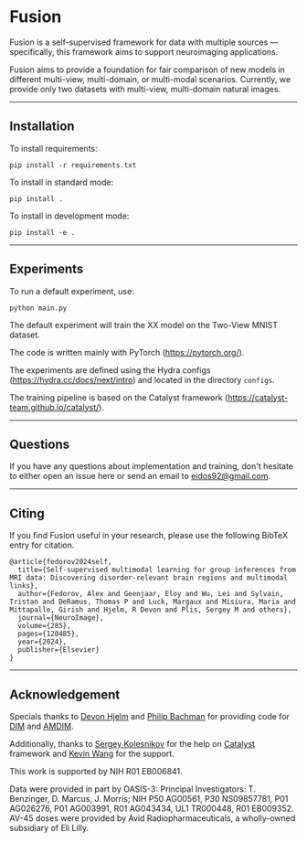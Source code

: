 # Fusion
Fusion is a self-supervised framework for data with multiple sources — specifically, this framework aims to support neuroimaging applications.

Fusion aims to provide a foundation for fair comparison of new models in different multi-view, multi-domain, or multi-modal scenarios. Currently, we provide only two datasets with multi-view, multi-domain natural images. 

---
## Installation
To install requirements:
```
pip install -r requirements.txt
```
To install in standard mode:
```
pip install .
```
To install in development mode:
```
pip install -e .
```

---
## Experiments
To run a default experiment, use:
```
python main.py
```
The default experiment will train the XX model on the Two-View MNIST dataset.

The code is written mainly with PyTorch (https://pytorch.org/).

The experiments are defined using the Hydra configs (https://hydra.cc/docs/next/intro) and located in the directory `configs`.

The training pipeline is based on the Catalyst framework (https://catalyst-team.github.io/catalyst/).

---
## Questions
If you have any questions about implementation and training, don't hesitate to either open an issue here or send an email to eidos92@gmail.com.


--- 
## Citing
If you find Fusion useful in your research, please use the following BibTeX entry for citation.
```
@article{fedorov2024self,
  title={Self-supervised multimodal learning for group inferences from MRI data: Discovering disorder-relevant brain regions and multimodal links},
  author={Fedorov, Alex and Geenjaar, Eloy and Wu, Lei and Sylvain, Tristan and DeRamus, Thomas P and Luck, Margaux and Misiura, Maria and Mittapalle, Girish and Hjelm, R Devon and Plis, Sergey M and others},
  journal={NeuroImage},
  volume={285},
  pages={120485},
  year={2024},
  publisher={Elsevier}
}
```
---
## Acknowledgement
Specials thanks to [Devon Hjelm](https://github.com/rdevon) and [Philip Bachman](https://github.com/Philip-Bachman) for providing code for [DIM](https://github.com/rdevon/DIM) and [AMDIM](https://github.com/Philip-Bachman/amdim-public).

Additionally, thanks to [Sergey Kolesnikov](https://github.com/Scitator) for the help on [Catalyst](https://github.com/catalyst-team/catalyst) framework and [Kevin Wang](https://github.com/ssktotoro) for the support.

This work is supported by NIH R01 EB006841.

Data were provided in part by OASIS-3: Principal
Investigators: T. Benzinger, D. Marcus, J. Morris; NIH P50
AG00561, P30 NS09857781, P01 AG026276, P01 AG003991,
R01 AG043434, UL1 TR000448, R01 EB009352. AV-45
doses were provided by Avid Radiopharmaceuticals, a
wholly-owned subsidiary of Eli Lilly.
